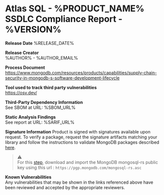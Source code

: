
# Atlas SQL - %PRODUCT_NAME%  SSDLC Compliance Report - %VERSION%

**Release Date**
%RELEASE_DATE%

**Release Creator**  
%AUTHOR% - %AUTHOR_EMAIL%

**Process Document**  
https://www.mongodb.com/resources/products/capabilities/supply-chain-security-in-mongodb-s-software-development-lifecycle

**Tool used to track third party vulnerabilities**  
https://osv.dev/

**Third-Party Dependency Information**  
See SBOM at URL: %SBOM_URL%

**Static Analysis Findings**  
See report at URL: %SARIF_URL%

**Signature Information**
Product is signed with signatures available upon request. 
To verify a package, request the signature artifacts matching your library and follow the instructions to validate MongoDB packages described [here](https://www.mongodb.com/docs/manual/tutorial/verify-mongodb-packages/). 

> :warning:  
> For this [step](https://www.mongodb.com/docs/manual/tutorial/verify-mongodb-packages/#download-then-import-the-key-file), download and import the MongoDB mongosql-rs public key using this url : `https://pgp.mongodb.com/mongosql-rs.asc`

**Known Vulnerabilities**  
Any vulnerabilities that may be shown in the links referenced above have been reviewed and accepted by the appropriate reviewers.